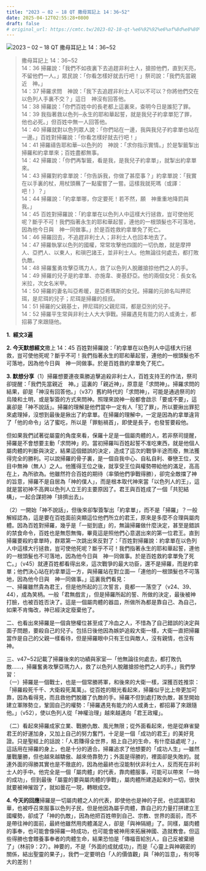 ```yaml
---
title: "2023 – 02 – 18 QT 撒母耳記上 14：36~52"
date: 2025-04-12T02:55:28+0800
draft: false
# original_url: https://cmtc.tw/2023-02-18-qt-%e6%92%92%e6%af%8d%e8%80%b3%e8%a8%98%e4%b8%8a-14%ef%bc%9a3652
---
```


![2023 – 02 – 18 QT 撒母耳記上 14：36\~52](/images/qt.jpg  "2023 – 02 – 18 QT 撒母耳記上 14：36\~52")

> 撒母耳記上 14：36\~52  
> 14：36 掃羅說：「我們不如夜裏下去追趕非利士人，搶掠他們，直到天亮，不留他們一人。」眾民說：「你看怎樣好就去行吧！」祭司說：「我們先當親近　神。」  
> 14：37 掃羅求問　神說：「我下去追趕非利士人可以不可以？你將他們交在以色列人手裏不交？」這日　神沒有回答他。  
> 14：38 掃羅說：「你們百姓中的長老都上這裏來，查明今日是誰犯了罪。  
> 14：39 我指著救以色列─永生的耶和華起誓，就是我兒子約拿單犯了罪，他也必死。」但百姓中無一人回答他。  
> 14：40 掃羅就對以色列眾人說：「你們站在一邊，我與我兒子約拿單也站在一邊。」百姓對掃羅說：「你看怎樣好就去行吧！」  
> 14：41 掃羅禱告耶和華─以色列的　神說：「求你指示實情。」於是掣籤掣出掃羅和約拿單來；百姓盡都無事。  
> 14：42 掃羅說：「你們再掣籤，看是我，是我兒子約拿單」，就掣出約拿單來。  
> 14：43 掃羅對約拿單說：「你告訴我，你做了甚麼事？」約拿單說：「我實在以手裏的杖，用杖頭蘸了一點蜜嘗了一嘗。這樣我就死嗎（或譯：吧！）？」  
> 14：44 掃羅說：「約拿單哪，你定要死！若不然，願　神重重地降罰與我。」  
> 14：45 百姓對掃羅說：「約拿單在以色列人中這樣大行拯救，豈可使他死呢？斷乎不可！我們指著永生的耶和華起誓，連他的一根頭髮也不可落地，因為他今日與　神一同做事。」於是百姓救約拿單免了死亡。  
> 14：46 掃羅回去，不追趕非利士人；非利士人也回本地去了。  
> 14：47 掃羅執掌以色列的國權，常常攻擊他四圍的一切仇敵，就是摩押人、亞捫人、以東人，和瑣巴諸王，並非利士人。他無論往何處去，都打敗仇敵。  
> 14：48 掃羅奮勇攻擊亞瑪力人，救了以色列人脫離搶掠他們之人的手。  
> 14：49 掃羅的兒子是約拿單、亦施韋、麥基舒亞。他的兩個女兒：長女名米拉，次女名米甲。  
> 14：50 掃羅的妻名叫亞希暖，是亞希瑪斯的女兒。掃羅的元帥名叫押尼珥，是尼珥的兒子；尼珥是掃羅的叔叔。  
> 14：51 掃羅的父親基士，押尼珥的父親尼珥，都是亞別的兒子。  
> 14：52 掃羅平生常與非利士人大大爭戰。掃羅遇見有能力的人或勇士，都招募了來跟隨他。

**1.  經文3遍**

**2. 今天默想經文**撒上 14：45 百姓對掃羅說：「約拿單在以色列人中這樣大行拯救，豈可使他死呢？斷乎不可！我們指著永生的耶和華起誓，連他的一根頭髮也不可落地，因為他今日與　神一同做事。於是百姓救約拿單免了死亡。

**3. 默想分享**（1）掃羅想要連夜乘勝追擊追殺非利士人，百姓支持王的作法，祭司卻提醒：「我們先當親近　神。」這裏的「親近神」，原意是「求問神」。掃羅求問的結果，卻是「神沒有回答他。」（v37）舊約時代的「求問神」，可能是通過祭司的烏陵和土明，或是掣簽的方式來問神。照理來說神一般都會啟示「要或不要」，這裏卻是「神不說話」。掃羅的理解是他們當中一定有人「犯了罪」，所以要揪出罪犯來處理掉，沒想到最後是揪出了約拿單。在掃羅的理解中，一定是因為約拿單違背了「他的命令」沾了蜜吃，所以是「罪魁禍首」，即使是長子，也發誓要殺他。

但如果我們試著從屬靈的角度來看，保羅十足是一個屬肉體的人，若非祭司提醒，掃羅是不會想要主動「求問神」的。當初掃羅叫百姓起誓不准吃東西，就是他個人屬肉體的判斷與決定，結果這個錯誤的決定，造成了這次的戰爭半途而廢，無法獲得完全的勝利。可以說掃羅的骨子裏，是一個自我中心、自私自利、眷戀王位，又目中無神（無人）之人。他獲得王位之後，就享受王位與權勢帶給他的滿足，高高在上，為所欲為。他雖然符合百姓的期待（率領他們爭戰得勝），卻完全敵擋了神的旨意，掃羅不是自居為「神的僕人」，而是根本取代神來當「以色列人的王」，這就是當初神不高興以色列人立王的主要原因了。君王與百姓成了一個「共犯結構」，一起合謀把神「排擠出去」。

（2）一開始「神不說話」，但後來卻掣簽掣出「約拿單」，而不是「掃羅」？一般解經認為，這是要在百姓面前突顯這位他們所立的君王，原來是多麼不合理與屬肉體。因為百姓對掃羅，幾乎是「一挺到底」的，無論掃羅做什麼決定，甚至是錯誤的禁食命令，百姓也是無怨無悔，畢竟這是照他們心意選出來的第一位君王。直到掃羅要殺約拿單時，群眾第一次跳出來反對了：「百姓對掃羅說：約拿單在以色列人中這樣大行拯救，豈可使他死呢？斷乎不可！我們指著永生的耶和華起誓，連他的一根頭髮也不可落地，因為他今日與　神一同做事。於是百姓救約拿單免了死亡。」（v45）就連百姓都看得出來，這次戰爭的最大功臣，還不是掃羅，而是約拿單；他們決心站在約拿單這一方，與掃羅站在對立面—「連他的一根頭髮也不可落地，因為他今日與　神一同做事。」這裏我們看見：  
一、掃羅雖然貴為君王，但是他所起的三次誓言，竟都一一落空了（v24、39、44），成為笑柄。一般「君無戲言」，但是掃羅所起的誓、所做的決定，最後被神打臉，也被百姓否決了。這是一個屬肉體的器皿，所做所為都是靠自己、為自己，如果不肯悔改，神已經決定廢棄他了。

二、也看出來掃羅是一個貪戀權位甚至成了冷血之人，不惜為了自己錯誤的決定與面子問題，要殺自己的兒子。包括日後他因為嫉妒追殺大衛一樣，大衛一直把掃羅當作是自己的父親一樣看待，但是掃羅眼中只有王位與敵人，沒有親情，也沒有神。

三、v47\~52記載了掃羅後來的功績與家室—「他無論往何處去，都打敗仇敵……，掃羅奮勇攻擊亞瑪力人，救了以色列人脫離搶掠他們之人的手。」我們學習：  
（一）掃羅是一個戰士，也是一個常勝將軍，和後來的大衛一樣，深獲百姓推崇：「掃羅殺死千千、大衛殺死萬萬」。從百姓的眼光看起來，掃羅似乎比上帝更加可靠，因為看得見，而且救他們脫離了仇敵的手。掃羅不但到處打敗仇敵，甚至開始建立軍隊勢立，鞏固自己的權勢：「掃羅遇見有能力的人或勇士，都招募了來跟隨他。」（v52），使以色列人從「神權治理」越來越邁向「君王政權」。

（二）看起來掃羅成家立業、戰勝仇敵、風光無限；從外面看起來，他是從麻雀變君王的好運加身，又加上自己的努力奮鬥，十足是一個「成功的君王」的美好見證。只是聖經上的話說：「人若賺得全世界，賠上自己的生命，有什麼益處呢？」，這話用在掃羅的身上，也是十分的適合。掃羅追求了他想要的「成功人生」—雖然屢戰屢勝，但也越來越驕傲、越來倚靠勢力；外面是得勝的，裡面卻是失敗的。就連外面的得勝其實也是不徹底的，因為他最終也沒能制伏非利士人，反而死在非利士人的手中。他完全是一個「屬肉體」的代表，靠肉體服事，可能可以帶來「一時的成功」，但到最後「屬靈的要與屬肉體的爭戰」，屬肉體所建造起來的一切，很快就要被神摧毀了，就如曇花一現，轉眼成空。

**4. 今天的回應**掃羅是一切屬肉體之人的代表，即使他也是神的子民，也認識耶和華，也被呼召來服事以色列子民，但是他因為屬乎肉體，靠自己的力量打拼建立王國權勢，卻成了「神的仇敵」，因為他把百姓帶到自己、宗教、世界的面前，而不是帶往神的面前，最終他雖然用肉體滿足人，卻是「與神隔絕」了。同樣，屬肉體的事奉，也可能會像掃羅一時成功，也可能會被神用來拓展神國、造就教會。但這些得勝也會餵養事奉者的肉體生命，結果恐怕是「傳福音給別人，自己反被棄絕了」（林前9：27）。神要的，不是「外面的成就成功」，而是「心靈上與神親密的關係，結出聖靈的果子」，我們一定要明白「人的價值觀」與「神的旨意」，有何等大的差別！
